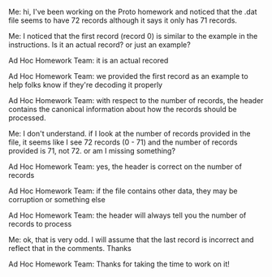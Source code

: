 
Me:  hi, I've been working on the Proto homework and noticed that the .dat file seems to have 72 records although it says it only has 71 records.

Me:  I noticed that the first record (record 0) is similar to the example in the instructions. Is it an actual record? or just an example?

Ad Hoc Homework Team:  it is an actual recored

Ad Hoc Homework Team:  we provided the first record as an example to help folks know if they're decoding it properly

Ad Hoc Homework Team:  with respect to the number of records, the header contains the canonical information about how the records should be processed.

Me:  I don't understand. if I look at the number of records provided in the file, it seems like I see 72 records (0 - 71) and the number of records provided is 71, not 72. or am I missing something?

Ad Hoc Homework Team:  yes, the header is correct on the number of records

Ad Hoc Homework Team:  if the file contains other data, they may be corruption or something else

Ad Hoc Homework Team:  the header will always tell you the number of records to process

Me:  ok, that is very odd. I will assume that the last record is incorrect and reflect that in the comments. Thanks

Ad Hoc Homework Team:  Thanks for taking the time to work on it!
